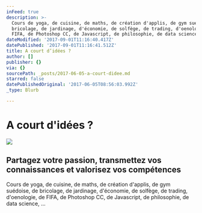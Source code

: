 ```yaml
---
inFeed: true
description: >-
  Cours de yoga, de cuisine, de maths, de création d'applis, de gym suédoise, de
  bricolage, de jardinage, d'économie, de solfège, de trading, d'oenologie, de
  FIFA, de Photoshop CC, de Javascript, de philosophie, de data science, ...
dateModified: '2017-09-01T11:16:40.417Z'
datePublished: '2017-09-01T11:16:41.512Z'
title: A court d’idées ?
author: []
publisher: {}
via: {}
sourcePath: _posts/2017-06-05-a-court-didee.md
starred: false
datePublishedOriginal: '2017-06-05T08:56:03.992Z'
_type: Blurb

---
```

# **A court d'idées ?**
![](https://the-grid-user-content.s3-us-west-2.amazonaws.com/e6548f6b-72eb-4fb2-8715-e71597a5f6f5.jpg)

## Partagez votre passion, transmettez vos connaissances et valorisez vos compétences

Cours de yoga, de cuisine, de maths, de création d'applis, de gym suédoise, de bricolage, de jardinage, d'économie, de solfège, de trading, d'oenologie, de FIFA, de Photoshop CC, de Javascript, de philosophie, de data science, ...